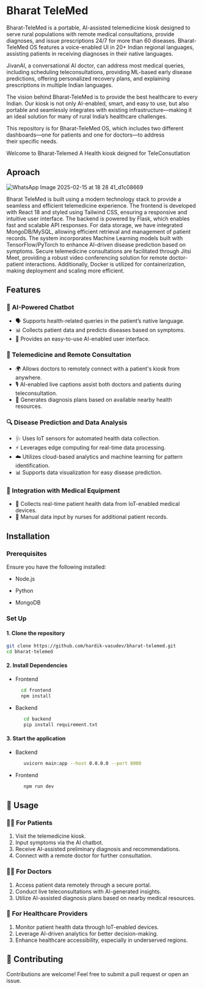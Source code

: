 # Bharat TeleMed
Bharat-TeleMed is a portable, AI-assisted telemedicine kiosk designed to serve rural populations with remote medical consultations, provide diagnoses, and issue prescriptions 24/7 for more than 60 diseases. Bharat-TeleMed OS features a voice-enabled UI in 20+ Indian regional languages, assisting patients in receiving diagnoses in their native languages.

JivanAI, a conversational AI doctor, can address most medical queries, including scheduling teleconsultations, providing ML-based early disease predictions, offering personalized recovery plans, and explaining prescriptions in multiple Indian languages.

The vision behind Bharat-TeleMed is to provide the best healthcare to every Indian. Our kiosk is not only AI-enabled, smart, and easy to use, but also portable and seamlessly integrates with existing infrastructure—making it an ideal solution for many of rural India’s healthcare challenges.

This repository is for Bharat-TeleMed OS, which includes two different dashboards—one for patients and one for doctors—to address their specific needs.


                    
          


Welcome to Bharat-Telemed A Health kiosk deigned for TeleConsutlation
## Aproach 
![WhatsApp Image 2025-02-15 at 18 28 41_d1c08669](https://github.com/user-attachments/assets/8a16e7e6-9179-4f48-9908-607fa5e5be08)

Bharat TeleMed is built using a modern technology stack to provide a seamless and efficient telemedicine experience. The frontend is developed with React 18 and styled using Tailwind CSS, ensuring a responsive and intuitive user interface. The backend is powered by Flask, which enables fast and scalable API responses. For data storage, we have integrated MongoDB/MySQL, allowing efficient retrieval and management of patient records. The system incorporates Machine Learning models built with TensorFlow/PyTorch to enhance AI-driven disease prediction based on symptoms. Secure telemedicine consultations are facilitated through Jitsi Meet, providing a robust video conferencing solution for remote doctor-patient interactions. Additionally, Docker is utilized for containerization, making deployment and scaling more efficient.
## Features  

### 🏥 AI-Powered Chatbot  
- 🗣️ Supports health-related queries in the patient’s native language.  
- 📊 Collects patient data and predicts diseases based on symptoms.  
- 🎨 Provides an easy-to-use AI-enabled user interface.  

### 📡 Telemedicine and Remote Consultation  
- 🌍 Allows doctors to remotely connect with a patient's kiosk from anywhere.  
- 🎙️ AI-enabled live captions assist both doctors and patients during teleconsultation.  
- 🏥 Generates diagnosis plans based on available nearby health resources.  

### 🔍 Disease Prediction and Data Analysis  
- 🩺 Uses IoT sensors for automated health data collection.  
- ⚡ Leverages edge computing for real-time data processing.  
- ☁️ Utilizes cloud-based analytics and machine learning for pattern identification.  
- 📊 Supports data visualization for easy disease prediction.  

### 🏥 Integration with Medical Equipment  
- 📡 Collects real-time patient health data from IoT-enabled medical devices.  
- 🏥 Manual data input by nurses for additional patient records.  
## **Installation** 
###  Prerequisites

Ensure you have the following installed:

   - Node.js 

   - Python 

   - MongoDB
 ### Set Up 
 #### 1. Clone the repository
```bash
git clone https://github.com/hardik-vasudev/bharat-telemed.git
cd bharat-telemed
```
#### 2. Install Dependencies
  - Frontend  
    ```bash 
      cd frontend 
      npm install 
    ```
   - Backend   
     ```bash 
        cd backend
        pip install requirement.txt
     ```
   
#### 3. Start the application 
    
   - Backend   
     ```bash
        uvicorn main:app --host 0.0.0.0 --port 8000
     ```
   - Frontend
     ```bash 
        npm run dev
     ```

## 🚀 Usage  

### 🧑‍⚕️ For Patients  
1. Visit the telemedicine kiosk.  
2. Input symptoms via the AI chatbot.  
3. Receive AI-assisted preliminary diagnosis and recommendations.  
4. Connect with a remote doctor for further consultation.  

### 👨‍⚕️ For Doctors  
1. Access patient data remotely through a secure portal.  
2. Conduct live teleconsultations with AI-generated insights.  
3. Utilize AI-assisted diagnosis plans based on nearby medical resources.  

### 🏥 For Healthcare Providers  
1. Monitor patient health data through IoT-enabled devices.  
2. Leverage AI-driven analytics for better decision-making.  
3. Enhance healthcare accessibility, especially in underserved regions.

## 🤝 Contributing  
Contributions are welcome! Feel free to submit a pull request or open an issue.   
